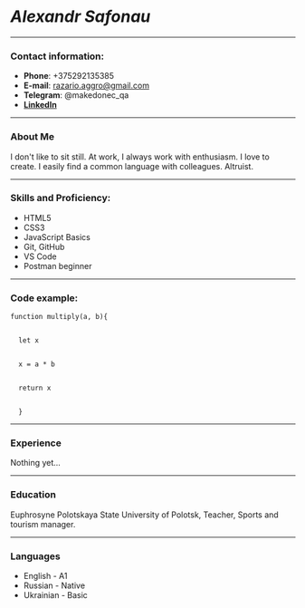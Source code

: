 # ***Alexandr Safonau***


-----
### Contact information:

 - **Phone**: +375292135385
 - **E-mail**: razario.aggro@gmail.com
 - **Telegram**: @makedonec_qa
 - **[LinkedIn](https://www.linkedin.com/in/%D0%B0%D0%BB%D0%B5%D0%BA%D1%81%D0%B0%D0%BD%D0%B4%D1%80-%D1%81%D0%B0%D1%84%D0%BE%D0%BD%D0%BE%D0%B2-328351124/)**


-----
### About Me
I don't like to sit still. At work, I always work with enthusiasm. I love to create. I easily find a common language with colleagues. Altruist.


-----
### Skills and Proficiency:
 - HTML5 
 - CSS3
 - JavaScript Basics
 - Git, GitHub
 - VS Code
 - Postman beginner 


-----
### **Code example:**
```
function multiply(a, b){


  let x


  x = a * b


  return x 


  }
```


-----
### **Experience**
Nothing yet…


-----
### **Education**
Euphrosyne Polotskaya State University of Polotsk, Teacher, Sports and tourism manager.


-----
### **Languages**
* English - A1 
* Russian - Native
* Ukrainian - Basic
